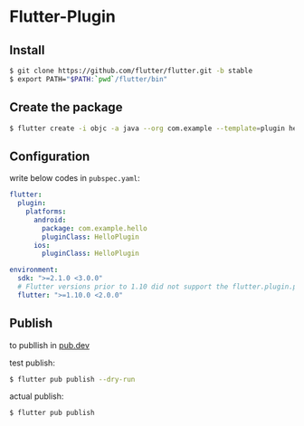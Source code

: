 # Flutter-Plugin

## Install
```bash
$ git clone https://github.com/flutter/flutter.git -b stable
$ export PATH="$PATH:`pwd`/flutter/bin"
```

## Create the package
```bash
$ flutter create -i objc -a java --org com.example --template=plugin hello
```

## Configuration
write below codes in `pubspec.yaml`:
```yaml
flutter:
  plugin:
    platforms:
      android:
        package: com.example.hello
        pluginClass: HelloPlugin
      ios:
        pluginClass: HelloPlugin

environment:
  sdk: ">=2.1.0 <3.0.0"
  # Flutter versions prior to 1.10 did not support the flutter.plugin.platforms map.
  flutter: ">=1.10.0 <2.0.0"
```

## Publish
to publlish in [pub.dev](https://pub.dev/)

test publish:
```bash
$ flutter pub publish --dry-run
```

actual publish:
```bash
$ flutter pub publish
```
